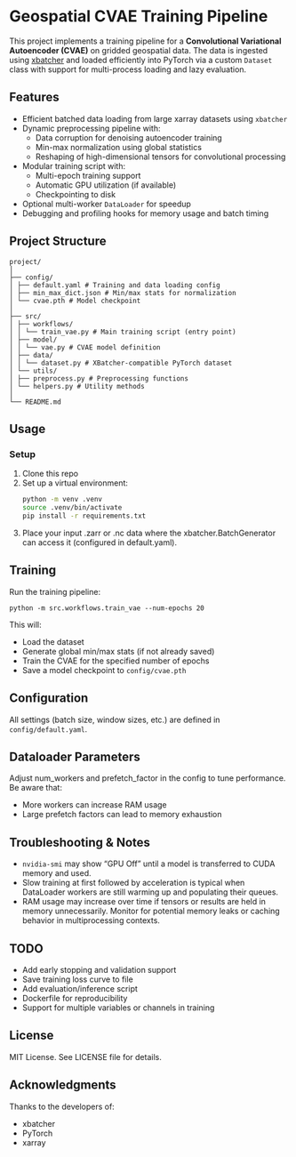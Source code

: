 # Geospatial CVAE Training Pipeline

This project implements a training pipeline for a **Convolutional Variational Autoencoder (CVAE)** on gridded geospatial data. The data is ingested using [xbatcher](https://xbatcher.readthedocs.io/) and loaded efficiently into PyTorch via a custom `Dataset` class with support for multi-process loading and lazy evaluation.

## Features

- Efficient batched data loading from large xarray datasets using `xbatcher`
- Dynamic preprocessing pipeline with:
  - Data corruption for denoising autoencoder training
  - Min-max normalization using global statistics
  - Reshaping of high-dimensional tensors for convolutional processing
- Modular training script with:
  - Multi-epoch training support
  - Automatic GPU utilization (if available)
  - Checkpointing to disk
- Optional multi-worker `DataLoader` for speedup
- Debugging and profiling hooks for memory usage and batch timing

## Project Structure

```
project/
│
├── config/
│ ├── default.yaml # Training and data loading config
│ ├── min_max_dict.json # Min/max stats for normalization
│ └── cvae.pth # Model checkpoint
│
├── src/
│ ├── workflows/
│ │ └── train_vae.py # Main training script (entry point)
│ ├── model/
│ │ └── vae.py # CVAE model definition
│ ├── data/
│ │ └── dataset.py # XBatcher-compatible PyTorch dataset
│ └── utils/
│ ├── preprocess.py # Preprocessing functions
│ └── helpers.py # Utility methods
│
└── README.md
```


## Usage

### Setup

1. Clone this repo
2. Set up a virtual environment:
   ```bash
   python -m venv .venv
   source .venv/bin/activate
   pip install -r requirements.txt
3. Place your input .zarr or .nc data where the xbatcher.BatchGenerator can access it (configured in default.yaml).

## Training

Run the training pipeline:
```
python -m src.workflows.train_vae --num-epochs 20
```
This will:

* Load the dataset
* Generate global min/max stats (if not already saved)
* Train the CVAE for the specified number of epochs
* Save a model checkpoint to ```config/cvae.pth```

## Configuration
All settings (batch size, window sizes, etc.) are defined in ```config/default.yaml```.

## Dataloader Parameters
Adjust num_workers and prefetch_factor in the config to tune performance. Be aware that:

* More workers can increase RAM usage
* Large prefetch factors can lead to memory exhaustion

## Troubleshooting & Notes
* ```nvidia-smi``` may show “GPU Off” until a model is transferred to CUDA memory and used.
* Slow training at first followed by acceleration is typical when DataLoader workers are still warming up and populating their queues.
* RAM usage may increase over time if tensors or results are held in memory unnecessarily. Monitor for potential memory leaks or caching behavior in multiprocessing contexts.

## TODO
* Add early stopping and validation support
* Save training loss curve to file
* Add evaluation/inference script
* Dockerfile for reproducibility
* Support for multiple variables or channels in training

## License
MIT License. See LICENSE file for details.

## Acknowledgments
Thanks to the developers of:

* xbatcher
* PyTorch
* xarray
